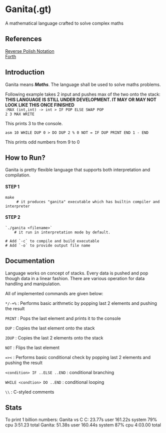 # Ganita(.gt)
A mathematical language crafted to solve complex maths
<divider/>

## References
[Reverse Polish Notation](https://en.wikipedia.org/wiki/Reverse_Polish_notation) <br>
	[Forth](https://en.wikipedia.org/wiki/Reverse_Polish_notation)

## Introduction	
Ganita means <i><b>Maths</b></i>. The language shall be used to solve maths problems.

Following example takes 2 input and pushes max of the two onto the stack: <br>
<b>THIS LANGUAGE IS STILL UNDER DEVELOPMENT. IT MAY OR MAY NOT LOOK LIKE THIS ONCE FINISHED</b><br>
`:MAX (int,int) -> int > IF POP ELSE SWAP POP` <br>
`2 3 MAX WRITE` <br>

This prints 3 to the console.

`asm
10 WHILE DUP 0 > DO
	DUP 2 % 0 NOT = IF DUP PRINT END
	1 -
END
`

This prints odd numbers from 9 to 0

## How to Run?
Ganita is pretty flexible language that supports both interpretation and compilation.<br>

#### STEP 1
	make
		 # it produces "ganita" executable which has builtin compiler and interpreter

#### STEP 2
	`./ganita <filename>`
		# it run in interpretation mode by default.

	# Add `-c` to compile and build executable 
	# Add `-o` to provide output file name

## Documentation
Language works on concept of stacks.
Every data is pushed and pop though data in a linear fashion.
There are various operation for data handling and manipulation.

All of implemented commands are given below:

`*/-+%` : Performs basic arithmetic by popping last 2 elements and pushing the result

`PRINT` : Pops the last element and prints it to the console

`DUP`   : Copies the last element onto the stack

`2DUP`  : Copies the last 2 elements onto the stack

`NOT`   : Flips the last element 

`=><`   : Performs basic conditional check by popping last 2 elements and pushing the result

`<condition> IF ..ELSE ..END` : conditional branching

`WHILE <condtion> DO ..END`   : conditional looping

`\\`	: C-styled comments

## Stats

To print 1 billion numbers: Ganita vs C 
C: 23.77s user 161.22s system 79% cpu 3:51.23 total
Ganita: 51.38s user 160.44s system 87% cpu 4:03.00 total
